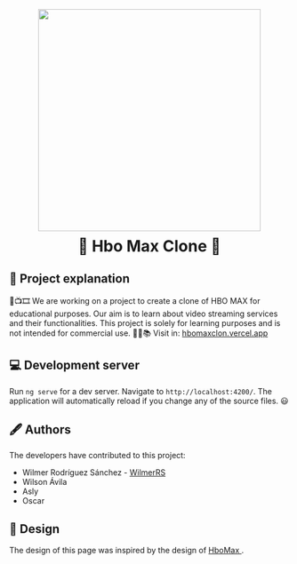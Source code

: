 <div align="center">
  <img width="400" height="" src='https://i.ibb.co/G23XcqS/logo.png' title='' />
</div>

<h1 style="margin-top:10px;" align="center"> 🚀
  <strong> Hbo Max Clone </strong> 🔭
</h1>

## 🐧 Project explanation

🎥📺🎞️ We are working on a project to create a clone of HBO MAX for educational purposes. Our aim is to learn about video streaming services and their functionalities. This project is solely for learning purposes and is not intended for commercial use. 🧑‍💻📚 Visit in:  [hbomaxclon.vercel.app](https://hbomaxclon.vercel.app/home)

## 💻 Development server

Run `ng serve` for a dev server. Navigate to `http://localhost:4200/`. The application will automatically reload if you change any of the source files. 😃

## 🖋️ Authors

The developers have contributed to this project:

- Wilmer Rodríguez Sánchez - <a href="https://github.com/WilmerRS"> WilmerRS </a>
- Wilson Ávila
- Asly
- Oscar

## 🗼 Design

The design of this page was inspired by the design of <a href="https://play.hbomax.com/"> HboMax </a>.
